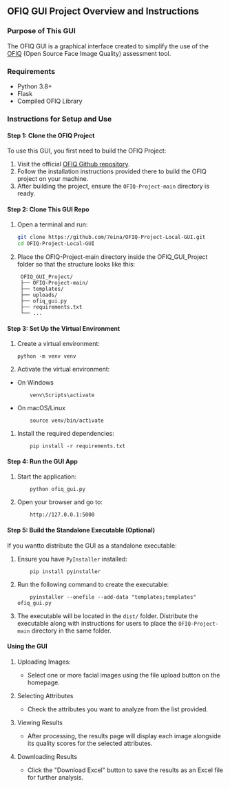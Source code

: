 ## OFIQ GUI Project Overview and Instructions

### Purpose of This GUI
The OFIQ GUI is a graphical interface created to simplify the use of the [OFIQ](https://github.com/BSI-OFIQ/OFIQ-Project) (Open Source Face Image Quality) assessment tool.

### Requirements
- Python 3.8+
- Flask
- Compiled OFIQ Library

### Instructions for Setup and Use

#### Step 1: Clone the OFIQ Project
To use this GUI, you first need to build the OFIQ Project:
1. Visit the official [OFIQ Github repository](https://github.com/BSI-OFIQ/OFIQ-Project).
2. Follow the installation instructions provided there to build the OFIQ project on your machine.
3. After building the project, ensure the `OFIQ-Project-main` directory is ready.

#### Step 2: Clone This GUI Repo
1. Open a terminal and run:
   ```bash
   git clone https://github.com/7eina/OFIQ-Project-Local-GUI.git
   cd OFIQ-Project-Local-GUI

2. Place the OFIQ-Project-main directory inside the OFIQ_GUI_Project folder so that the structure looks like this:
   ```
    OFIQ_GUI_Project/
    ├── OFIQ-Project-main/
    ├── templates/
    ├── uploads/
    ├── ofiq_gui.py
    ├── requirements.txt
    └── ...
#### Step 3: Set Up the Virtual Environment
1. Create a virtual environment:
    ```
    python -m venv venv
2. Activate the virtual environment:
- On Windows
   ```
       venv\Scripts\activate
   ```
- On macOS/Linux
   ```
       source venv/bin/activate
   ```
1. Install the required dependencies:
   ```
       pip install -r requirements.txt
   ```
#### Step 4: Run the GUI App
1. Start the application:
   ```
       python ofiq_gui.py
   ```
2. Open your browser and go to:
   ```
       http://127.0.0.1:5000
   ```
#### Step 5: Build the Standalone Executable (Optional)
If you wantto distribute the GUI as a standalone executable:
1. Ensure you have `PyInstaller` installed:
   ```
       pip install pyinstaller
   ```
2. Run the following command to create the executable:
   ```
       pyinstaller --onefile --add-data "templates;templates" ofiq_gui.py
   ```
3. The executable will be located in the `dist/` folder. Distribute the executable along with instructions for users to place the `OFIQ-Project-main` directory in the same folder.

#### Using the GUI
1. Uploading Images:
    - Select one or more facial images using the file upload button on the homepage.

2. Selecting Attributes
   - Check the attributes you want to analyze from the list provided.

3. Viewing Results
    - After processing, the results page will display each image alongside its quality scores for the selected attributes.

4. Downloading Results
   - Click the "Download Excel" button to save the results as an Excel file for further analysis.


